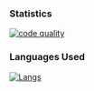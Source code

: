 ### Statistics
<a href="https://app.codiga.io/public/user/github/iiAhmedYT">
   <img src="https://api.codiga.io/public/badge/user/github/iiAhmedYT?style=dark" alt="code quality" />
</a>

### Languages Used
<a href="https://iiAhmed.Dev">
   <img src="https://github-readme-stats.vercel.app/api/top-langs/?username=iiAhmedYT&theme=blue-green" alt="Langs" />
</a>
